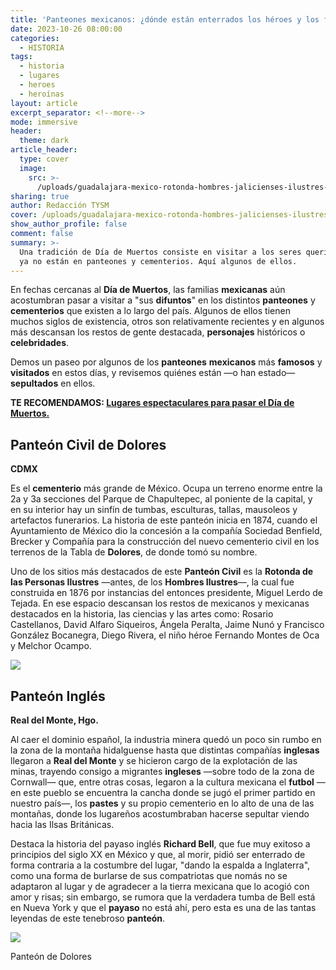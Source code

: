 ```yaml
---
title: 'Panteones mexicanos: ¿dónde están enterrados los héroes y los famosos?'
date: 2023-10-26 08:00:00
categories:
  - HISTORIA
tags:
  - historia
  - lugares
  - heroes
  - heroínas
layout: article
excerpt_separator: <!--more-->
mode: immersive
header:
  theme: dark
article_header:
  type: cover
  image:
    src: >-
      /uploads/guadalajara-mexico-rotonda-hombres-jalicienses-ilustres-noche.jpeg
sharing: true
author: Redacción TYSM
cover: /uploads/guadalajara-mexico-rotonda-hombres-jalicienses-ilustres-noche.jpeg
show_author_profile: false
comment: false
summary: >-
  Una tradición de Día de Muertos consiste en visitar a los seres queridos que
  ya no están en panteones y cementerios. Aquí algunos de ellos.
---
```

En fechas cercanas al **Día de Muertos**, las familias **mexicanas** aún acostumbran pasar a visitar a "sus **difuntos**" en los distintos **panteones** y **cementerios** que existen a lo largo del país. Algunos de ellos tienen muchos siglos de existencia, otros son relativamente recientes y en algunos más descansan los restos de gente destacada, **personajes** históricos o **celebridades**.

Demos un paseo por algunos de los **panteones** **mexicanos** más **famosos** y **visitados** en estos días, y revisemos quiénes están —o han estado— **sepultados** en ellos.

**TE RECOMENDAMOS: [Lugares espectaculares para pasar el Día de Muertos.](https://blog.tonoysumariachi.com/turismo/2023/10/18/lugares-espectaculares-para-pasar-el-d%C3%ADa-de-muertos.html)**

## Panteón Civil de Dolores

**CDMX**

Es el **cementerio** más grande de México. Ocupa un terreno enorme entre la 2a y 3a secciones del Parque de Chapultepec, al poniente de la capital, y en su interior hay un sinfín de tumbas, esculturas, tallas, mausoleos y artefactos funerarios. La historia de este panteón inicia en 1874, cuando el Ayuntamiento de México dio la concesión a la compañía Sociedad Benfield, Brecker y Compañía para la construcción del nuevo cementerio civil en los terrenos de la Tabla de **Dolores**, de donde tomó su nombre.

Uno de los sitios más destacados de este **Panteón Civil** es la **Rotonda de las Personas Ilustres** —antes, de los **Hombres Ilustres**—, la cual fue construida en 1876 por instancias del entonces presidente, Miguel Lerdo de Tejada. En ese espacio descansan los restos de mexicanos y mexicanas destacados en la historia, las ciencias y las artes como: Rosario Castellanos, David Alfaro Siqueiros, Ángela Peralta, Jaime Nunó y Francisco González Bocanegra, Diego Rivera, el niño héroe Fernando Montes de Oca y Melchor Ocampo.

![](https://upload.wikimedia.org/wikipedia/commons/thumb/5/58/EnteringRotundaDoloresDF.JPG/1024px-EnteringRotundaDoloresDF.JPG)

## Panteón Inglés

**Real del Monte, Hgo.**

Al caer el dominio español, la industria minera quedó un poco sin rumbo en la zona de la montaña hidalguense hasta que distintas compañías **inglesas** llegaron a **Real del Monte** y se hicieron cargo de la explotación de las minas, trayendo consigo a migrantes **ingleses** —sobre todo de la zona de Cornwall— que, entre otras cosas, legaron a la cultura mexicana el **futbol** —en este pueblo se encuentra la cancha donde se jugó el primer partido en nuestro país—, los **pastes** y su propio cementerio en lo alto de una de las montañas, donde los lugareños acostumbraban hacerse sepultar viendo hacia las Ilsas Británicas.

Destaca la historia del payaso inglés **Richard Bell**, que fue muy exitoso a principios del siglo XX en México y que, al morir, pidió ser enterrado de forma contraria a la costumbre del lugar, "dando la espalda a Inglaterra", como una forma de burlarse de sus compatriotas que nomás no se adaptaron al lugar y de agradecer a la tierra mexicana que lo acogió con amor y risas; sin embargo, se rumora que la verdadera tumba de Bell está en Nueva York y que el **payaso** no está ahí, pero esta es una de las tantas leyendas de este tenebroso **panteón**.

![](https://upload.wikimedia.org/wikipedia/commons/thumb/5/52/Pante%C3%B3n_Ingl%C3%A9s%2C_Real_del_Monte%2C_Hidalgo%2C_M%C3%A9xico%2C_2013-10-10%2C_DD_05.JPG/1024px-Pante%C3%B3n_Ingl%C3%A9s%2C_Real_del_Monte%2C_Hidalgo%2C_M%C3%A9xico%2C_2013-10-10%2C_DD_05.JPG)

Panteón de Dolores